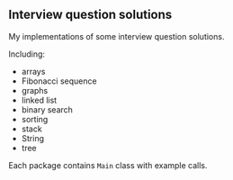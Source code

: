 ## Interview question solutions
My implementations of some interview question solutions.

Including:
- arrays
- Fibonacci sequence
- graphs
- linked list
- binary search
- sorting
- stack
- String
- tree

Each package contains `Main` class with example calls.

